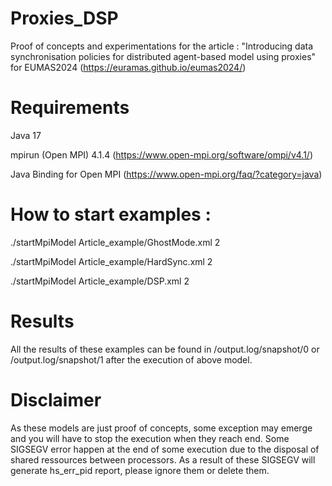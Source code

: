 # Proxies_DSP
Proof of concepts and experimentations for the article : "Introducing data synchronisation policies for distributed agent-based model using proxies" for EUMAS2024 (https://euramas.github.io/eumas2024/)

# Requirements  
Java 17

mpirun (Open MPI) 4.1.4 (https://www.open-mpi.org/software/ompi/v4.1/)

Java Binding for Open MPI (https://www.open-mpi.org/faq/?category=java)

# How to start examples : 

./startMpiModel Article_example/GhostMode.xml 2

./startMpiModel Article_example/HardSync.xml 2

./startMpiModel Article_example/DSP.xml 2

# Results 
All the results of these examples can be found in /output.log/snapshot/0 or /output.log/snapshot/1 after the execution of above model.


# Disclaimer
As these models are just proof of concepts, some exception may emerge and you will have to stop the execution when they reach end.
Some SIGSEGV error happen at the end of some execution due to the disposal of shared ressources between processors.
As a result of these SIGSEGV will generate hs_err_pid report, please ignore them or delete them.

